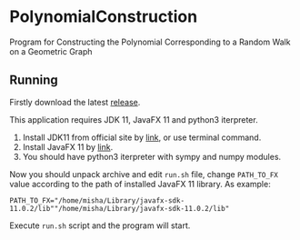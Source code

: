 # PolynomialConstruction
Program for Сonstructing the Polynomial Corresponding to a Random Walk on a Geometric Graph

## Running

Firstly download the latest [release](https://github.com/bulumutka/PolynomialConstruction/releases).

This application requires JDK 11, JavaFX 11 and python3 iterpreter.

1.  Install JDK11 from official site by [link](https://www.oracle.com/java/technologies/javase-jdk11-downloads.html), or use terminal command.
2.  Install JavaFX 11 by [link](https://gluonhq.com/products/javafx/).
3.  You should have python3 iterpreter with sympy and numpy modules.

Now you should unpack archive and edit `run.sh` file, change `PATH_TO_FX` value according to the path of installed JavaFX 11 library. As example: 
```
PATH_TO_FX="/home/misha/Library/javafx-sdk-11.0.2/lib""/home/misha/Library/javafx-sdk-11.0.2/lib"
```

Execute `run.sh` script and the program will start. 

